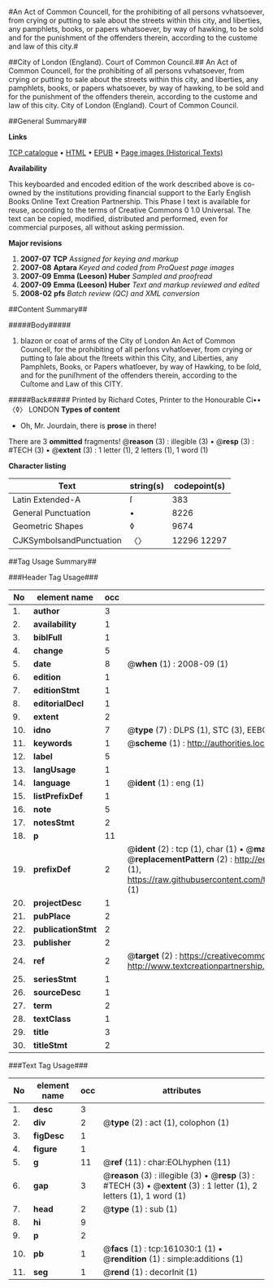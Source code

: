 #An Act of Common Councell, for the prohibiting of all persons vvhatsoever, from crying or putting to sale about the streets within this city, and liberties, any pamphlets, books, or papers whatsoever, by way of hawking, to be sold and for the punishment of the offenders therein, according to the custome and law of this city.#

##City of London (England). Court of Common Council.##
An Act of Common Councell, for the prohibiting of all persons vvhatsoever, from crying or putting to sale about the streets within this city, and liberties, any pamphlets, books, or papers whatsoever, by way of hawking, to be sold and for the punishment of the offenders therein, according to the custome and law of this city.
City of London (England). Court of Common Council.

##General Summary##

**Links**

[TCP catalogue](http://www.ota.ox.ac.uk/tcp/)  • 
[HTML](http://tei.it.ox.ac.uk/tcp/Texts-HTML/free/A88/A88442.html)  • 
[EPUB](http://tei.it.ox.ac.uk/tcp/Texts-EPUB/free/A88/A88442.epub) • 
[Page images (Historical Texts)](https://data.historicaltexts.jisc.ac.uk/view?pubId=eebo-99870652e&pageId=eebo-99870652e-161030-1)

**Availability**

This keyboarded and encoded edition of the
	       work described above is co-owned by the institutions
	       providing financial support to the Early English Books
	       Online Text Creation Partnership. This Phase I text is
	       available for reuse, according to the terms of Creative
	       Commons 0 1.0 Universal. The text can be copied,
	       modified, distributed and performed, even for
	       commercial purposes, all without asking permission.

**Major revisions**

1. __2007-07__ __TCP__ *Assigned for keying and markup*
1. __2007-08__ __Aptara__ *Keyed and coded from ProQuest page images*
1. __2007-09__ __Emma (Leeson) Huber__ *Sampled and proofread*
1. __2007-09__ __Emma (Leeson) Huber__ *Text and markup reviewed and edited*
1. __2008-02__ __pfs__ *Batch review (QC) and XML conversion*

##Content Summary##

#####Body#####

1. blazon or coat of arms of the City of London
An Act of Common Councell, for the prohibiting
of all perſons vvhatſoever, from crying or putting to
ſale about the ſtreets within this City, and Liberties, any Pamphlets,
Books, or Papers whatſoever, by way of Hawking, to be ſold, and for the
puniſhment of the offenders therein, according to the Cuſtome
and Law of this CITY.

#####Back#####
Printed by Richard Cotes, Printer to the Honourable
Ci••〈◊〉 LONDON
**Types of content**

  * Oh, Mr. Jourdain, there is **prose** in there!

There are 3 **ommitted** fragments! 
 @__reason__ (3) : illegible (3)  •  @__resp__ (3) : #TECH (3)  •  @__extent__ (3) : 1 letter (1), 2 letters (1), 1 word (1)

**Character listing**


|Text|string(s)|codepoint(s)|
|---|---|---|
|Latin Extended-A|ſ|383|
|General Punctuation|•|8226|
|Geometric Shapes|◊|9674|
|CJKSymbolsandPunctuation|〈〉|12296 12297|

##Tag Usage Summary##

###Header Tag Usage###

|No|element name|occ|attributes|
|---|---|---|---|
|1.|__author__|3||
|2.|__availability__|1||
|3.|__biblFull__|1||
|4.|__change__|5||
|5.|__date__|8| @__when__ (1) : 2008-09 (1)|
|6.|__edition__|1||
|7.|__editionStmt__|1||
|8.|__editorialDecl__|1||
|9.|__extent__|2||
|10.|__idno__|7| @__type__ (7) : DLPS (1), STC (3), EEBO-CITATION (1), PROQUEST (1), VID (1)|
|11.|__keywords__|1| @__scheme__ (1) : http://authorities.loc.gov/ (1)|
|12.|__label__|5||
|13.|__langUsage__|1||
|14.|__language__|1| @__ident__ (1) : eng (1)|
|15.|__listPrefixDef__|1||
|16.|__note__|5||
|17.|__notesStmt__|2||
|18.|__p__|11||
|19.|__prefixDef__|2| @__ident__ (2) : tcp (1), char (1)  •  @__matchPattern__ (2) : ([0-9\-]+):([0-9IVX]+) (1), (.+) (1)  •  @__replacementPattern__ (2) : http://eebo.chadwyck.com/downloadtiff?vid=$1&page=$2 (1), https://raw.githubusercontent.com/textcreationpartnership/Texts/master/tcpchars.xml#$1 (1)|
|20.|__projectDesc__|1||
|21.|__pubPlace__|2||
|22.|__publicationStmt__|2||
|23.|__publisher__|2||
|24.|__ref__|2| @__target__ (2) : https://creativecommons.org/publicdomain/zero/1.0/ (1), http://www.textcreationpartnership.org/docs/. (1)|
|25.|__seriesStmt__|1||
|26.|__sourceDesc__|1||
|27.|__term__|2||
|28.|__textClass__|1||
|29.|__title__|3||
|30.|__titleStmt__|2||


###Text Tag Usage###

|No|element name|occ|attributes|
|---|---|---|---|
|1.|__desc__|3||
|2.|__div__|2| @__type__ (2) : act (1), colophon (1)|
|3.|__figDesc__|1||
|4.|__figure__|1||
|5.|__g__|11| @__ref__ (11) : char:EOLhyphen (11)|
|6.|__gap__|3| @__reason__ (3) : illegible (3)  •  @__resp__ (3) : #TECH (3)  •  @__extent__ (3) : 1 letter (1), 2 letters (1), 1 word (1)|
|7.|__head__|2| @__type__ (1) : sub (1)|
|8.|__hi__|9||
|9.|__p__|2||
|10.|__pb__|1| @__facs__ (1) : tcp:161030:1 (1)  •  @__rendition__ (1) : simple:additions (1)|
|11.|__seg__|1| @__rend__ (1) : decorInit (1)|

